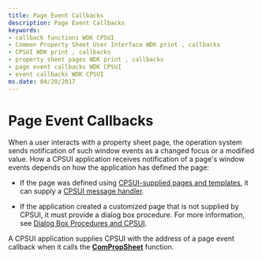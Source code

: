 ```yaml
---
title: Page Event Callbacks
description: Page Event Callbacks
keywords:
- callback functions WDK CPSUI
- Common Property Sheet User Interface WDK print , callbacks
- CPSUI WDK print , callbacks
- property sheet pages WDK print , callbacks
- page event callbacks WDK CPSUI
- event callbacks WDK CPSUI
ms.date: 04/20/2017
---
```


# Page Event Callbacks





When a user interacts with a property sheet page, the operation system sends notification of such window events as a changed focus or a modified value. How a CPSUI application receives notification of a page's window events depends on how the application has defined the page:

-   If the page was defined using [CPSUI-supplied pages and templates](cpsui-supplied-pages-and-templates.md), it can supply a [CPSUI message handler](cpsui-message-handler.md).

-   If the application created a customized page that is not supplied by CPSUI, it must provide a dialog box procedure. For more information, see [Dialog Box Procedures and CPSUI](dialog-box-procedures-and-cpsui.md).

A CPSUI application supplies CPSUI with the address of a page event callback when it calls the [**ComPropSheet**](/windows-hardware/drivers/ddi/compstui/nc-compstui-pfncompropsheet) function.

 


